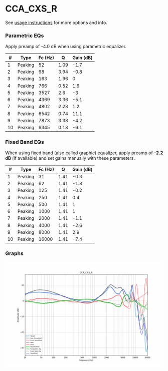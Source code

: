 # CCA_CXS_R
See [usage instructions](https://github.com/jaakkopasanen/AutoEq#usage) for more options and info.

### Parametric EQs
Apply preamp of -4.0 dB when using parametric equalizer.

|   # | Type    |   Fc (Hz) |    Q |   Gain (dB) |
|-----|---------|-----------|------|-------------|
|   1 | Peaking |        52 | 1.09 |        -1.7 |
|   2 | Peaking |        98 | 3.94 |        -0.8 |
|   3 | Peaking |       163 | 1.96 |         0   |
|   4 | Peaking |       766 | 0.52 |         1.6 |
|   5 | Peaking |      3527 | 2.6  |        -3   |
|   6 | Peaking |      4369 | 3.36 |        -5.1 |
|   7 | Peaking |      4802 | 2.28 |         1.2 |
|   8 | Peaking |      6542 | 0.74 |        11.1 |
|   9 | Peaking |      7873 | 3.38 |        -4.2 |
|  10 | Peaking |      9345 | 0.18 |        -6.1 |

### Fixed Band EQs
When using fixed band (also called graphic) equalizer, apply preamp of **-2.2 dB** (if available) and set gains manually with these parameters.

|   # | Type    |   Fc (Hz) |    Q |   Gain (dB) |
|-----|---------|-----------|------|-------------|
|   1 | Peaking |        31 | 1.41 |        -0.3 |
|   2 | Peaking |        62 | 1.41 |        -1.8 |
|   3 | Peaking |       125 | 1.41 |        -0.2 |
|   4 | Peaking |       250 | 1.41 |         0.4 |
|   5 | Peaking |       500 | 1.41 |         1   |
|   6 | Peaking |      1000 | 1.41 |         1   |
|   7 | Peaking |      2000 | 1.41 |        -1.1 |
|   8 | Peaking |      4000 | 1.41 |        -2.6 |
|   9 | Peaking |      8000 | 1.41 |         2.9 |
|  10 | Peaking |     16000 | 1.41 |        -7.4 |

### Graphs
![](./CCA_CXS_R.png)
